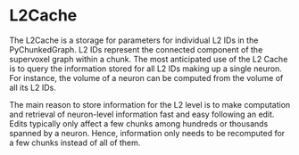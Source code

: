 
# L2Cache

The L2Cache is a storage for parameters for individual L2 IDs in the PyChunkedGraph. L2 IDs represent the connected component of the supervoxel graph within a chunk. The most anticipated use of the L2 Cache is to query the information stored for all L2 IDs making up a single neuron. For instance, the volume of a neuron can be computed from the volume of all its L2 IDs. 

The main reason to store information for the L2 level is to make computation and retrieval of neuron-level information fast and easy following an edit. Edits typically only affect a few chunks among hundreds or thousands spanned by a neuron. Hence, information only needs to be recomputed for a few chunks instead of all of them. 
